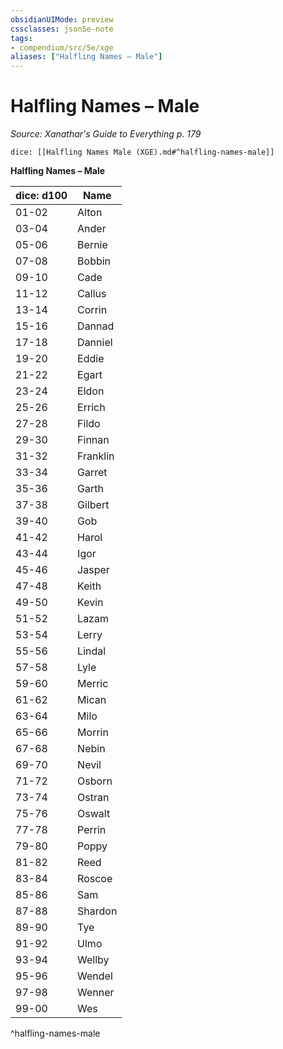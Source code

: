 ```yaml
---
obsidianUIMode: preview
cssclasses: json5e-note
tags:
- compendium/src/5e/xge
aliases: ["Halfling Names – Male"]
---
```

# Halfling Names – Male
*Source: Xanathar's Guide to Everything p. 179* 

`dice: [[Halfling Names Male (XGE).md#^halfling-names-male]]`

**Halfling Names – Male**

| dice: d100 | Name |
|------------|------|
| 01-02 | Alton |
| 03-04 | Ander |
| 05-06 | Bernie |
| 07-08 | Bobbin |
| 09-10 | Cade |
| 11-12 | Callus |
| 13-14 | Corrin |
| 15-16 | Dannad |
| 17-18 | Danniel |
| 19-20 | Eddie |
| 21-22 | Egart |
| 23-24 | Eldon |
| 25-26 | Errich |
| 27-28 | Fildo |
| 29-30 | Finnan |
| 31-32 | Franklin |
| 33-34 | Garret |
| 35-36 | Garth |
| 37-38 | Gilbert |
| 39-40 | Gob |
| 41-42 | Harol |
| 43-44 | Igor |
| 45-46 | Jasper |
| 47-48 | Keith |
| 49-50 | Kevin |
| 51-52 | Lazam |
| 53-54 | Lerry |
| 55-56 | Lindal |
| 57-58 | Lyle |
| 59-60 | Merric |
| 61-62 | Mican |
| 63-64 | Milo |
| 65-66 | Morrin |
| 67-68 | Nebin |
| 69-70 | Nevil |
| 71-72 | Osborn |
| 73-74 | Ostran |
| 75-76 | Oswalt |
| 77-78 | Perrin |
| 79-80 | Poppy |
| 81-82 | Reed |
| 83-84 | Roscoe |
| 85-86 | Sam |
| 87-88 | Shardon |
| 89-90 | Tye |
| 91-92 | Ulmo |
| 93-94 | Wellby |
| 95-96 | Wendel |
| 97-98 | Wenner |
| 99-00 | Wes |
^halfling-names-male